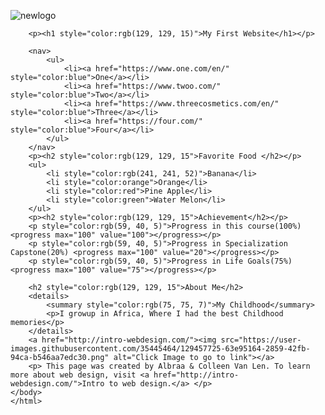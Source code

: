 ![newlogo](https://user-images.githubusercontent.com/35445464/129457725-63e95164-2859-42fb-94ca-b546aa7edc30.png)
<!DOCTYPE html>
<html lang="en">
    <head>
        <meta charset="UTF-8">
        <title>Final Project</title>
    </head>
    <body>

        <p><h1 style="color:rgb(129, 129, 15)">My First Website</h1></p>
      
        <nav>
            <ul>
                <li><a href="https://www.one.com/en/" style="color:blue">One</a></li>
                <li><a href="https://www.twoo.com/" style="color:blue">Two</a></li>
                <li><a href="https://www.threecosmetics.com/en/" style="color:blue">Three</a></li>
                <li><a href="https://four.com/" style="color:blue">Four</a></li>
            </ul>
        </nav>
        <p><h2 style="color:rgb(129, 129, 15">Favorite Food </h2></p>
        <ul>
            <li style="color:rgb(241, 241, 52)">Banana</li>
            <li style="color:orange">Orange</li>
            <li style="color:red">Pine Apple</li>
            <li style="color:green">Water Melon</li>
        </ul>
        <p><h2 style="color:rgb(129, 129, 15">Achievement</h2></p>
        <p style="color:rgb(59, 40, 5)">Progress in this course(100%) <progress max="100" value="100"></progress></p>
        <p style="color:rgb(59, 40, 5)">Progress in Specialization Capstone(20%) <progress max="100" value="20"></progress></p>
        <p style="color:rgb(59, 40, 5)">Progress in Life Goals(75%) <progress max="100" value="75"></progress></p>

        <h2 style="color:rgb(129, 129, 15">About Me</h2>
        <details>
            <summary style="color:rgb(75, 75, 7)">My Childhood</summary>
            <p>I growup in Africa, Where I had the best Childhood memories</p>
        </details>
        <a href="http://intro-webdesign.com/"><img src="https://user-images.githubusercontent.com/35445464/129457725-63e95164-2859-42fb-94ca-b546aa7edc30.png" alt="Click Image to go to link"></a>
        <p> This page was created by Albraa & Colleen Van Len. To learn more about web design, visit <a href="http://intro-webdesign.com/">Intro to web design.</a> </p>
    </body>
    </html>
